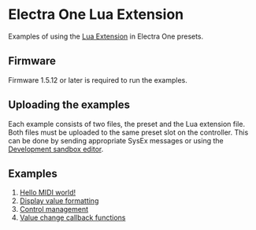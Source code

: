 # Electra One Lua Extension

Examples of using the [Lua Extension](https://docs.electra.one/developers/luaext.md) in Electra One presets.

## Firmware
Firmware 1.5.12 or later is required to run the examples.

## Uploading the examples
Each example consists of two files, the preset and the Lua extension file. Both files must be uploaded to the same preset slot on the controller. This can be done by sending appropriate SysEx messages or using the [Development sandbox editor](https://beta.electra.one/sandbox).

## Examples

1. [Hello MIDI world!](01_hello_world)
1. [Display value formatting](02_value_formatting)
1. [Control management](03_control_management)
1. [Value change callback functions](04_value_callbacks)
